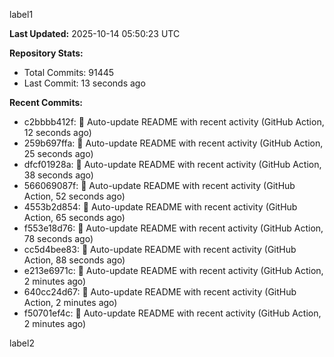 
label1 
<!-- ACTIVITY_START -->
**Last Updated:** 2025-10-14 05:50:23 UTC

**Repository Stats:**
- Total Commits: 91445
- Last Commit: 13 seconds ago

**Recent Commits:**
- c2bbbb412f: 🤖 Auto-update README with recent activity (GitHub Action, 12 seconds ago)
- 259b697ffa: 🤖 Auto-update README with recent activity (GitHub Action, 25 seconds ago)
- dfcf01928a: 🤖 Auto-update README with recent activity (GitHub Action, 38 seconds ago)
- 566069087f: 🤖 Auto-update README with recent activity (GitHub Action, 52 seconds ago)
- 4553b2d854: 🤖 Auto-update README with recent activity (GitHub Action, 65 seconds ago)
- f553e18d76: 🤖 Auto-update README with recent activity (GitHub Action, 78 seconds ago)
- cc5d4bee83: 🤖 Auto-update README with recent activity (GitHub Action, 88 seconds ago)
- e213e6971c: 🤖 Auto-update README with recent activity (GitHub Action, 2 minutes ago)
- 640cc24d67: 🤖 Auto-update README with recent activity (GitHub Action, 2 minutes ago)
- f50701ef4c: 🤖 Auto-update README with recent activity (GitHub Action, 2 minutes ago)
<!-- ACTIVITY_END -->

label2
